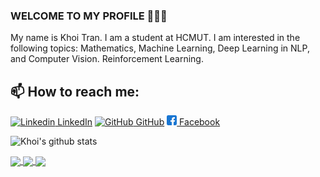 ### WELCOME TO MY PROFILE 👋👋👋
My name is Khoi Tran. I am a student at HCMUT. I am interested in the following topics: Mathematics, Machine Learning, Deep Learning in NLP, and Computer Vision. Reinforcement Learning.<br>
## 📫 How to reach me: 

[![Linkedin](https://i.stack.imgur.com/gVE0j.png) LinkedIn](https://www.linkedin.com/in/khoi-tran-909246262/) [![GitHub](https://i.stack.imgur.com/tskMh.png) GitHub](https://github.com/khoitran2003)
[![Facebook](https://github.com/khoitran2003/khoitran2003/blob/master/facebook.png) Facebook](https://www.facebook.com/khoi.tran.8325/)


![Khoi's github stats](https://github-readme-stats-git-masterrstaa-rickstaa.vercel.app/api?username=khoitran2003&show_icons=true&theme=radical&hide=contribs,prs,issues)

<a href="https://github.com/khoitran2003/MNIST_Handwritten_Digit_Recognition">
  <!-- Change the `github-readme-stats.anuraghazra1.vercel.app` to `github-readme-stats.vercel.app`  -->
  <img align="center" src="https://github-readme-stats.anuraghazra1.vercel.app/api/pin/?username=khoitran2003&repo=Mnist_Written_Digit_Recognition&theme=highcontrast" />
</a>    
<a href="https://github.com/khoitran2003/DS_Heart_attack_prediction/">
  <!-- Change the `github-readme-stats.anuraghazra1.vercel.app` to `github-readme-stats.vercel.app`  -->
  <img align="center" src="https://github-readme-stats.anuraghazra1.vercel.app/api/pin/?username=khoitran2003&repo=DS_Heart_attack_prediction&theme=nightowl" />
</a>

<a href="https://github.com/khoitran2003/Titanic/">
  <!-- Change the `github-readme-stats.anuraghazra1.vercel.app` to `github-readme-stats.vercel.app`  -->
  <img align="center" src="https://github-readme-stats.anuraghazra1.vercel.app/api/pin/?username=khoitran2003&repo=Titanic&theme=gruvbox" />
</a>    

